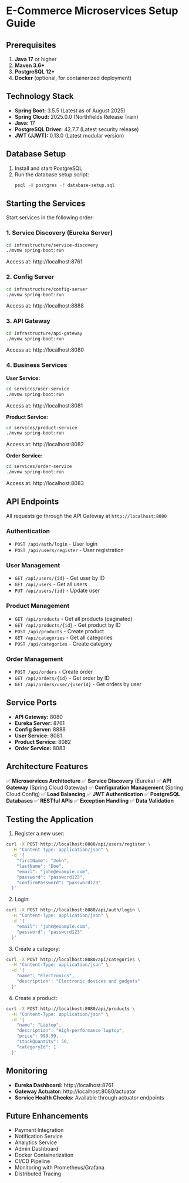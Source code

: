 # E-Commerce Microservices Setup Guide

## Prerequisites

1. **Java 17** or higher
2. **Maven 3.6+**
3. **PostgreSQL 12+**
4. **Docker** (optional, for containerized deployment)

## Technology Stack

- **Spring Boot:** 3.5.5 (Latest as of August 2025)
- **Spring Cloud:** 2025.0.0 (Northfields Release Train)
- **Java:** 17
- **PostgreSQL Driver:** 42.7.7 (Latest security release)
- **JWT (JJWT):** 0.13.0 (Latest modular version)

## Database Setup

1. Install and start PostgreSQL
2. Run the database setup script:
   ```bash
   psql -U postgres -f database-setup.sql
   ```

## Starting the Services

Start services in the following order:

### 1. Service Discovery (Eureka Server)
```bash
cd infrastructure/service-discovery
./mvnw spring-boot:run
```
Access at: http://localhost:8761

### 2. Config Server
```bash
cd infrastructure/config-server
./mvnw spring-boot:run
```
Access at: http://localhost:8888

### 3. API Gateway
```bash
cd infrastructure/api-gateway
./mvnw spring-boot:run
```
Access at: http://localhost:8080

### 4. Business Services

**User Service:**
```bash
cd services/user-service
./mvnw spring-boot:run
```
Access at: http://localhost:8081

**Product Service:**
```bash
cd services/product-service
./mvnw spring-boot:run
```
Access at: http://localhost:8082

**Order Service:**
```bash
cd services/order-service
./mvnw spring-boot:run
```
Access at: http://localhost:8083

## API Endpoints

All requests go through the API Gateway at `http://localhost:8080`

### Authentication
- `POST /api/auth/login` - User login
- `POST /api/users/register` - User registration

### User Management
- `GET /api/users/{id}` - Get user by ID
- `GET /api/users` - Get all users
- `PUT /api/users/{id}` - Update user

### Product Management
- `GET /api/products` - Get all products (paginated)
- `GET /api/products/{id}` - Get product by ID
- `POST /api/products` - Create product
- `GET /api/categories` - Get all categories
- `POST /api/categories` - Create category

### Order Management
- `POST /api/orders` - Create order
- `GET /api/orders/{id}` - Get order by ID
- `GET /api/orders/user/{userId}` - Get orders by user

## Service Ports

- **API Gateway:** 8080
- **Eureka Server:** 8761
- **Config Server:** 8888
- **User Service:** 8081
- **Product Service:** 8082
- **Order Service:** 8083

## Architecture Features

✅ **Microservices Architecture**
✅ **Service Discovery** (Eureka)
✅ **API Gateway** (Spring Cloud Gateway)
✅ **Configuration Management** (Spring Cloud Config)
✅ **Load Balancing**
✅ **JWT Authentication**
✅ **PostgreSQL Databases**
✅ **RESTful APIs**
✅ **Exception Handling**
✅ **Data Validation**

## Testing the Application

1. Register a new user:
```bash
curl -X POST http://localhost:8080/api/users/register \
  -H "Content-Type: application/json" \
  -d '{
    "firstName": "John",
    "lastName": "Doe",
    "email": "john@example.com",
    "password": "password123",
    "confirmPassword": "password123"
  }'
```

2. Login:
```bash
curl -X POST http://localhost:8080/api/auth/login \
  -H "Content-Type: application/json" \
  -d '{
    "email": "john@example.com",
    "password": "password123"
  }'
```

3. Create a category:
```bash
curl -X POST http://localhost:8080/api/categories \
  -H "Content-Type: application/json" \
  -d '{
    "name": "Electronics",
    "description": "Electronic devices and gadgets"
  }'
```

4. Create a product:
```bash
curl -X POST http://localhost:8080/api/products \
  -H "Content-Type: application/json" \
  -d '{
    "name": "Laptop",
    "description": "High-performance laptop",
    "price": 999.99,
    "stockQuantity": 50,
    "categoryId": 1
  }'
```

## Monitoring

- **Eureka Dashboard:** http://localhost:8761
- **Gateway Actuator:** http://localhost:8080/actuator
- **Service Health Checks:** Available through actuator endpoints

## Future Enhancements

- Payment Integration
- Notification Service
- Analytics Service
- Admin Dashboard
- Docker Containerization
- CI/CD Pipeline
- Monitoring with Prometheus/Grafana
- Distributed Tracing